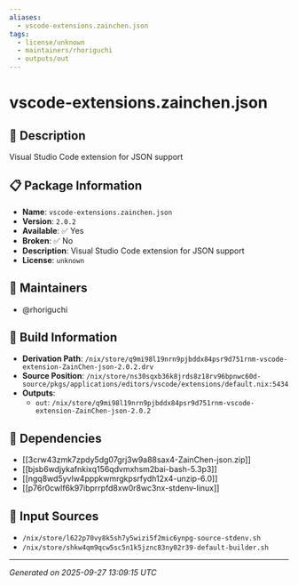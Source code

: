 ```yaml
---
aliases:
  - vscode-extensions.zainchen.json
tags:
  - license/unknown
  - maintainers/rhoriguchi
  - outputs/out
---
```


# vscode-extensions.zainchen.json

## 📝 Description

Visual Studio Code extension for JSON support

## 📋 Package Information

- **Name**: `vscode-extensions.zainchen.json`
- **Version**: `2.0.2`
- **Available**: ✅ Yes
- **Broken**: ✅ No
- **Description**: Visual Studio Code extension for JSON support
- **License**: `unknown`
## 👥 Maintainers

- @rhoriguchi


## 🔧 Build Information

- **Derivation Path**: `/nix/store/q9mi98l19nrn9pjbddx84psr9d751rnm-vscode-extension-ZainChen-json-2.0.2.drv`
- **Source Position**: `/nix/store/ns30sqxb36k8jrds8z18rv96bpnwc60d-source/pkgs/applications/editors/vscode/extensions/default.nix:5434`
- **Outputs**:
  - `out`:  `/nix/store/q9mi98l19nrn9pjbddx84psr9d751rnm-vscode-extension-ZainChen-json-2.0.2`

## 🔗 Dependencies

- [[3crw43zmk7zpdy5dg07grj3w9a88sax4-ZainChen-json.zip]]
- [[bjsb6wdjykafnkixq156qdvmxhsm2bai-bash-5.3p3]]
- [[ngq8wd5yvlw4pppkwmrgkpsrfydh12x4-unzip-6.0]]
- [[p76r0cwlf6k97ibprrpfd8xw0r8wc3nx-stdenv-linux]]

## 📁 Input Sources

- `/nix/store/l622p70vy8k5sh7y5wizi5f2mic6ynpg-source-stdenv.sh`
- `/nix/store/shkw4qm9qcw5sc5n1k5jznc83ny02r39-default-builder.sh`

---
*Generated on 2025-09-27 13:09:15 UTC*
